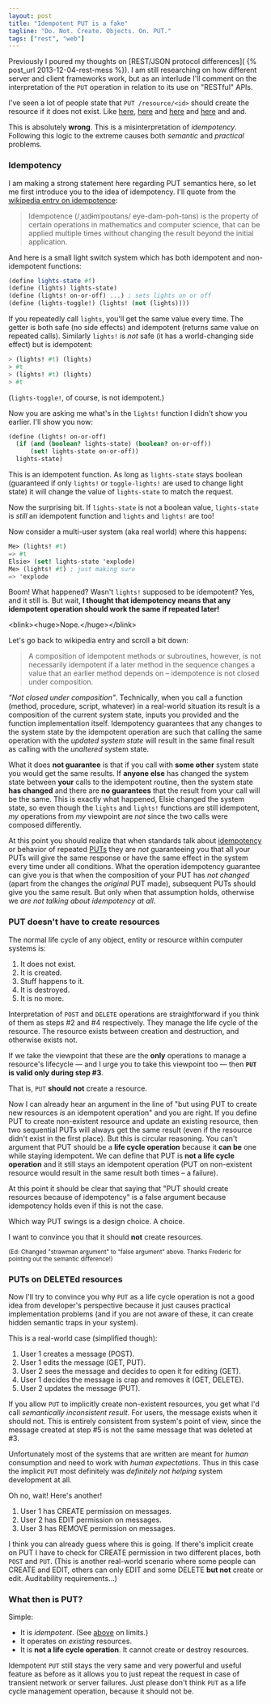 ```yaml
---
layout: post
title: "Idempotent PUT is a fake"
tagline: "Do. Not. Create. Objects. On. PUT."
tags: ["rest", "web"]
---
```


Previously I poured my thoughts on [REST/JSON protocol differences](
{% post_url 2013-12-04-rest-mess %}). I am still researching
on how different server and client frameworks work, but as an
interlude I'll comment on the interpretation of the `PUT` operation in
relation to its use on "RESTful" APIs.


I've seen a lot of people state that `PUT /resource/<id>` should
create the resource if it does not exist. Like
[here](http://www.slideshare.net/stormpath/rest-jsonapis/23),
[here](http://stackoverflow.com/a/12957114/779129) and
[here](http://stackoverflow.com/a/630475/779129) and
[here](https://github.com/toastdriven/django-tastypie/blob/master/tastypie/resources.py#L1386)
and and.

This is absolutely **wrong**. This is a misinterpretation of
*idempotency*. Following this logic to the extreme causes both
*semantic* and *practical* problems.

### <a name="idempotency"></a>Idempotency

I am making a strong statement here regarding PUT semantics here, so
let me first introduce you to the idea of idempotency. I'll quote from
the [wikipedia entry on
idempotence](http://en.wikipedia.org/wiki/Idempotence):

> Idempotence (/ˌaɪdɨmˈpoʊtəns/ eye-dəm-poh-təns) is the property of
  certain operations in mathematics and computer science, that can be
  applied multiple times without changing the result beyond the
  initial application.

And here is a small light switch system which has both idempotent and
non-idempotent functions:

~~~ scheme
(define lights-state #f)
(define (lights) lights-state)
(define (lights! on-or-off) ...) ; sets lights on or off
(define (lights-toggle!) (lights! (not (lights))))
~~~

If you repeatedly call `lights`, you'll get the same value every
time. The getter is both safe (no side effects) and idempotent
(returns same value on repeated calls). Similarly `lights!` is *not*
safe (it has a world-changing side effect) but is idempotent:

~~~ scheme
> (lights! #t) (lights)
> #t
> (lights! #t) (lights)
> #t
~~~

(`lights-toggle!`, of course, is not idempotent.)

Now you are asking me what's in the `lights!` function I didn't show
you earlier. I'll show you now:

~~~ scheme
(define (lights! on-or-off)
  (if (and (boolean? lights-state) (boolean? on-or-off))
      (set! lights-state on-or-off))
  lights-state)
~~~

This is an idempotent function. As long as `lights-state` stays
boolean (guaranteed if only `lights!` or `toggle-lights!` are used to
change light state) it will change the value of `lights-state` to
match the request.

Now the surprising bit. If `lights-state` is not a boolean value,
`lights-state` is *still* an idempotent function and `lights` and
`lights!` are too!

Now consider a multi-user system (aka real world) where this happens:

~~~ scheme
Me> (lights! #t)
=> #t
Elsie> (set! lights-state 'explode)
Me> (lights! #t) ; just making sure
=> 'explode
~~~

Boom! What happened? Wasn't `lights!` supposed to be idempotent? Yes,
and it still is. But wait, **I thought that idempotency means that any
idempotent operation should work the same if repeated later!**

&lt;blink&gt;&lt;huge&gt;Nope.&lt;/huge&gt;&lt;/blink&gt;

Let's go back to wikipedia entry and scroll a bit down:

> A composition of idempotent methods or subroutines, however, is not
  necessarily idempotent if a later method in the sequence changes a
  value that an earlier method depends on – idempotence is not closed
  under composition.

*"Not closed under composition"*. Technically, when you call a
function (method, procedure, script, whatever) in a real-world
situation its result is a composition of the current system state,
inputs you provided and the function implementation
itself. Idempotency guarantees that any changes to the system state by
the idempotent operation are such that calling the same operation with
the *updated system state* will result in the same final result as
calling with the *unaltered* system state.

What it does **not guarantee** is that if you call with **some other**
system state you would get the same results. If **anyone else** has
changed the system state between **your** calls to the idempotent
routine, then the system state **has changed** and there are **no
guarantees** that the result from your call will be the same. This is
exactly what happened, Elsie changed the system state, so even though
the `lights` and `lights!` functions are still idempotent, *my*
operations from *my* viewpoint are *not* since the two calls were
composed differently.

At this point you should realize that when standards talk about
[idempotency](https://svn.tools.ietf.org/svn/wg/httpbis/draft-ietf-httpbis/25/p2-semantics.html#idempotent.methods)
or behavior of repeated
[PUTs](https://svn.tools.ietf.org/svn/wg/httpbis/draft-ietf-httpbis/25/p2-semantics.html#PUT)
they are *not* guaranteeing you that all your PUTs will give the same
response or have the same effect in the system every time under all
conditions. What the operation idempotency guarantee can give you is
that when the composition of your PUT has *not changed* (apart from
the changes the *original* PUT made), subsequent PUTs should give you
the same result. But only when that assumption holds, otherwise we
*are not talking about idempotency at all*.

### PUT doesn't have to create resources

The normal life cycle of any object, entity or resource within
computer systems is:

  1. It does not exist.
  2. It is created.
  3. Stuff happens to it.
  4. It is destroyed.
  5. It is no more.

Interpretation of `POST` and `DELETE` operations are straightforward
if you think of them as steps \#2 and \#4 respectively. They manage the
life cycle of the resource. The resource exists between creation and
destruction, and otherwise exists not.

If we take the viewpoint that these are the **only** operations to
manage a resource's lifecycle — and I urge you to take this viewpoint
too — then **`PUT` is valid only during step \#3**.

That is, `PUT` **should not** create a resource.

Now I can already hear an argument in the line of "but using PUT to
create new resources *is* an idempotent operation" and you are
right. If you define PUT to create non-existent resource and update an
existing resource, then two sequential PUTs will always get the same
result (even if the resource didn't exist in the first place). But
this is circular reasoning. You can't argument that PUT should be a
**life cycle operation** because it **can be** one while staying
idempotent. We can define that PUT is **not a life cycle operation**
and it still stays an idempotent operation (PUT on non-existent
resource would result in the same result both times – a failure).

At this point it should be clear that saying that "PUT should create
resources because of idempotency" is a false argument because
idempotency holds even if this is not the case.

Which way PUT swings is a design choice. A choice.

I want to convince you that it should **not** create resources.

<small>(Ed: Changed "strawman argument" to "false argument"
above. Thanks Frederic for pointing out the semantic difference!)</small>

### PUTs on DELETEd resources

Now I'll try to convince you why `PUT` as a life cycle operation is
not a good idea from developer's perspective because it just causes
practical implementation problems (and if you are not aware of these,
it can create hidden semantic traps in your system).

This is a real-world case (simplified though):

1. User 1 creates a message (POST).
2. User 1 edits the message (GET, PUT).
3. User 2 sees the message and decides to open it for editing (GET).
4. User 1 decides the message is crap and removes it (GET, DELETE).
5. User 2 updates the message (PUT).

If you allow `PUT` to implicitly create non-existent resources, you
get what I'd call *semantically inconsistent result*. For users, the
message exists when it should not. This is entirely consistent from
system's point of view, since the message created at step \#5 is not
the same message that was deleted at \#3.

Unfortunately most of the systems that are written are meant for
*human* consumption and need to work with *human expectations*. Thus
in this case the implicit `PUT` most definitely was *definitely not
helping* system development at all.

Oh no, wait! Here's another!

1. User 1 has CREATE permission on messages.
2. User 2 has EDIT permission on messages.
3. User 3 has REMOVE permission on messages.

I think you can already guess where this is going. If there's implicit
create on PUT I have to check for CREATE permission in two different
places, both `POST` and `PUT`. (This is another real-world scenario
where some people can CREATE and EDIT, others can only EDIT and some
DELETE **but not** create or edit. Auditability requirements...)

### What then is PUT?

Simple:

* It is *idempotent*. (See [above](#idempotency) on limits.)
* It operates on *existing* resources.
* It is **not a life cycle operation**. It cannot create or destroy
  resources.

Idempotent `PUT` still stays the very same and very powerful and
useful feature as before as it allows you to just repeat the request
in case of transient network or server failures. Just please don't
think `PUT` as a life cycle management operation, because it should
not be.
